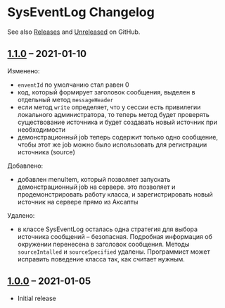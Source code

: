 # SysEventLog Changelog

See also [Releases](https://github.com/mazzy-ax/SysEventLog/releases) and [Unreleased](https://github.com/mazzy-ax/SysEventLog/compare/1.0.0...main) on GitHub.

## [1.1.0](https://github.com/mazzy-ax/SysEventLog/tree/1.0.0...1.1.0) &ndash; 2021-01-10

Изменено:

* `enventId` по умолчанию стал равен 0
* код, который формирует заголовок сообщения, выделен в отдельный метод `messageHeader`
* если метод `write` определяет, что у сессии есть привилегии локального администратора, то теперь метод будет проверять существование источника и будет создавать новый источник при необходимости
* демонстрационный job теперь содержит только одно сообщение, чтобы этот же job можно было использовать для регистрации источника (source)

Добавлено:

* добавлен menuItem, который позволяет запускать демонстрационный job на сервере. это позволяет и продемонстрировать работу класса, и зарегистрировать новый источник на сервере прямо из Аксапты

Удалено:

* в классе SysEventLog осталась одна стратегия для выбора источника сообщений &ndash; безопасная. Подробная информация об окружении перенесена в заголовок сообщения. Методы `sourceIntalled` и `sourceSpecified` удалены. Программист может исправить поведение класса так, как считает нужным.

## [1.0.0](https://github.com/mazzy-ax/SysEventLog/tree/1.0.0) &ndash; 2021-01-05

* Initial release
